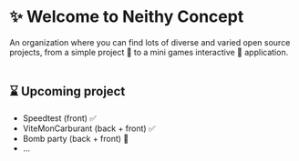 # ✨ Welcome to Neithy Concept

An organization where you can find lots of diverse and varied open source projects, from a simple project 🎨 to a mini games interactive 🎲 application.
<br/><br/>
## ⌛ Upcoming project

- Speedtest (front) ✅
- ViteMonCarburant (back + front) ✅
- Bomb party (back + front) 🚧
- ...
